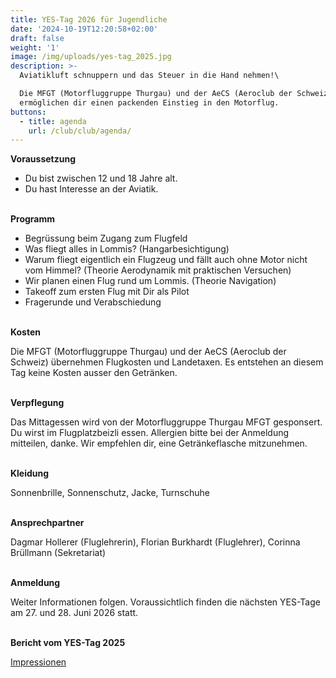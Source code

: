 ```yaml
---
title: YES-Tag 2026 für Jugendliche
date: '2024-10-19T12:20:58+02:00'
draft: false
weight: '1'
image: /img/uploads/yes-tag_2025.jpg
description: >-
  Aviatikluft schnuppern und das Steuer in die Hand nehmen!\

  Die MFGT (Motorfluggruppe Thurgau) und der AeCS (Aeroclub der Schweiz)
  ermöglichen dir einen packenden Einstieg in den Motorflug.
buttons:
  - title: agenda
    url: /club/club/agenda/
---
```

**Voraussetzung**

* Du bist zwischen 12 und 18 Jahre alt.
* Du hast Interesse an der Aviatik.

\
**Programm**

* Begrüssung beim Zugang zum Flugfeld
* Was fliegt alles in Lommis? (Hangarbesichtigung)
* Warum fliegt eigentlich ein Flugzeug und fällt auch ohne Motor nicht vom Himmel? (Theorie Aerodynamik mit praktischen Versuchen)
* Wir planen einen Flug rund um Lommis. (Theorie Navigation)
* Takeoff zum ersten Flug mit Dir als Pilot
* Fragerunde und Verabschiedung

\
**Kosten**

Die MFGT (Motorfluggruppe Thurgau) und der AeCS (Aeroclub der Schweiz) übernehmen Flugkosten und Landetaxen. Es entstehen an diesem Tag keine Kosten ausser den Getränken.

\
**Verpflegung**

Das Mittagessen wird von der Motorfluggruppe Thurgau MFGT gesponsert. Du wirst im Flugplatzbeizli essen. Allergien bitte bei der Anmeldung mitteilen, danke. Wir empfehlen dir, eine Getränkeflasche mitzunehmen.

\
**Kleidung**

Sonnenbrille, Sonnenschutz, Jacke, Turnschuhe

\
**Ansprechpartner**

Dagmar Hollerer (Fluglehrerin), Florian Burkhardt (Fluglehrer), Corinna Brüllmann (Sekretariat)

\
**Anmeldung**

Weiter Informationen folgen. Voraussichtlich finden die nächsten YES-Tage am 27. und 28. Juni 2026 statt.

<!--\*\*Anmeldeschluss ist der 02. Juni 2024 -->

<!--via Mail an: <mailto:info@mfgt.ch> oder per Telefon an: +41 52 366 33 33-->

<!--<font color="red">Leider bereits ausgebucht!</font>-->

<!--\
[Hier Flyer downloaden](https://drive.google.com/file/d/1-qJyXPWv-tQnE_GcI-SOxN8xNxEk_pM2/view?usp=sharing)-->

\
**Bericht vom YES-Tag 2025**

[Impressionen](https://drive.google.com/drive/folders/1ZwDDVQp76OwdGH-rPbDzZ7GA9dqgJ2E5?usp=sharing)
